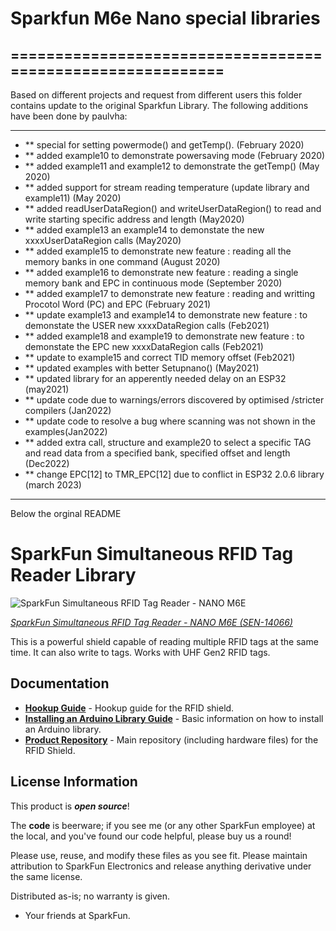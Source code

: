 # Sparkfun M6e Nano special libraries

## ===========================================================

Based on different projects and request from different users this
folder contains update to the original Sparkfun Library.
The following additions have been done by paulvha:

* ************************************************************************************
* ** special for setting powermode() and getTemp(). (February 2020)
* ** added example10 to demonstrate powersaving mode (February  2020)
* ** added example11 and example12 to demonstrate the getTemp() (May 2020)
* ** added support for stream reading temperature (update library and example11) (May 2020)
* ** added readUserDataRegion() and writeUserDataRegion() to read and write starting specific address and length (May2020)
* ** added example13 an example14 to demonstate the new xxxxUserDataRegion calls (May2020)
* ** added example15 to demonstrate new feature : reading all the memory banks in one command (August 2020)
* ** added example16 to demonstrate new feature : reading a single memory bank and EPC in continuous mode (September 2020)
* ** added example17 to demonstrate new feature : reading and writting Procotol Word (PC) and EPC (February 2021)
* ** update example13 and example14 to demonstrate new feature : to demonstate the USER new xxxxDataRegion calls (Feb2021)
* ** added example18 and example19 to demonstrate new feature : to demonstate the EPC new xxxxDataRegion calls (Feb2021)
* ** update to example15 and correct TID memory offset (Feb2021)
* ** updated examples with better Setupnano() (May2021)
* ** updated library for an apperently needed delay on an ESP32 (may2021)
* ** update code due to warnings/errors discovered by optimised  /stricter compilers (Jan2022)
* ** update code to resolve a bug where scanning was not shown in the examples(Jan2022)
* ** added extra call, structure  and example20 to select a specific TAG and read data from a specified bank, specified offset and length (Dec2022)
* ** change EPC[12] to TMR_EPC[12] due to conflict in ESP32  2.0.6 library (march 2023)
* ************************************************************************************

Below the orginal README

SparkFun Simultaneous RFID Tag Reader Library
===========================================================

![SparkFun Simultaneous RFID Tag Reader - NANO M6E](https://cdn.sparkfun.com//assets/parts/1/1/9/1/6/14066-06a.jpg)

[*SparkFun Simultaneous RFID Tag Reader - NANO M6E (SEN-14066)*](https://www.sparkfun.com/products/14066)

This is a powerful shield capable of reading multiple RFID tags at the same time. It can also write to tags. Works with UHF Gen2 RFID tags.

Documentation
--------------

* **[Hookup Guide](https://learn.sparkfun.com/tutorials/simultaneous-rfid-tag-reader-hookup-guide)** - Hookup guide for the RFID shield.
* **[Installing an Arduino Library Guide](https://learn.sparkfun.com/tutorials/installing-an-arduino-library)** - Basic information on how to install an Arduino library.
* **[Product Repository](https://github.com/sparkfun/Simultaneous_RFID_Tag_Reader)** - Main repository (including hardware files) for the RFID Shield.

License Information
-------------------

This product is _**open source**_!

The **code** is beerware; if you see me (or any other SparkFun employee) at the local, and you've found our code helpful, please buy us a round!

Please use, reuse, and modify these files as you see fit. Please maintain attribution to SparkFun Electronics and release anything derivative under the same license.

Distributed as-is; no warranty is given.

- Your friends at SparkFun.
